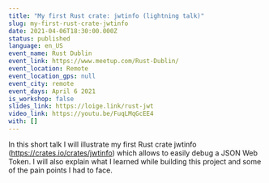 ```yaml
---
title: "My first Rust crate: jwtinfo (lightning talk)"
slug: my-first-rust-crate-jwtinfo
date: 2021-04-06T18:30:00.000Z
status: published
language: en_US
event_name: Rust Dublin
event_link: https://www.meetup.com/Rust-Dublin/
event_location: Remote
event_location_gps: null
event_city: remote
event_days: April 6 2021
is_workshop: false
slides_link: https://loige.link/rust-jwt
video_link: https://youtu.be/FuqLMqGcEE4
with: []
---
```


In this short talk I will illustrate my first Rust crate jwtinfo (https://crates.io/crates/jwtinfo) which allows to easily debug a JSON Web Token. I will also explain what I learned while building this project and some of the pain points I had to face.

